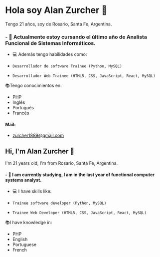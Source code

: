 # Hola soy Alan Zurcher 👋
Tengo 21 años, soy de Rosario, Santa Fe, Argentina. 
### - 🌱 Actualmente estoy cursando el último año de Analista Funcional de Sistemas Informáticos.
- 💻 Además tengo habilidades como: <br>
*     Desarrollador de software Trainee (Python, MySQL) 
*     Desarrollador Web Trainee (HTML5, CSS, JavaScript, React, MySQL)
   
📚Tengo conocimientos en: <br>
*  PHP
*  Inglés
*  Portugués
*  Francés<br>
#### Mail: <br>
*  zurcher1889@gmail.com

## Hi, I'm Alan Zurcher 👋
I'm 21 years old, I'm from Rosario, Santa Fe, Argentina.
#### - 🌱 I am currently studying, I am in the last year of functional computer systems analyst.
- 💻 I have skills like: <br>
*     Trainee software developer (Python, MySQL)
*     Trainee Web Developer (HTML5, CSS, JavaScript, React, MySQL)
   
📚I have knowledge in: <br>
*  PHP
*  English
*  Portuguese
*  French
